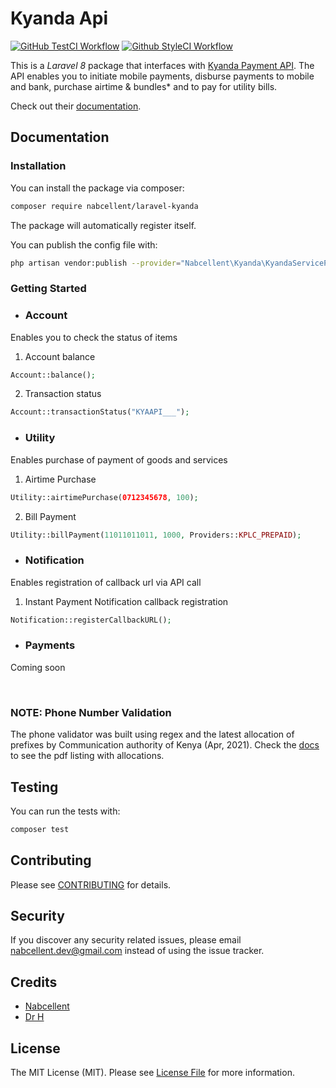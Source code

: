 # Kyanda Api

[![GitHub TestCI Workflow](https://github.com/Nabcellent/laravel-kyanda/actions/workflows/test.yml/badge.svg?branch=master)](https://github.com/Nabcellent/laravel-kyanda/actions/workflows/test.yml)
[![Github StyleCI Workflow](https://github.com/Nabcellent/laravel-kyanda/actions/workflows/styleci.yml/badge.svg?branch=master)](https://github.com/Nabcellent/laravel-kyanda/actions/workflows/styleci.yml)

This is a <i>Laravel 8</i> package that interfaces with [Kyanda Payment API](https://kyanda.co.ke/).
The API enables you to initiate mobile payments, disburse payments to mobile and bank, purchase airtime & bundles* and to pay for utility bills.

Check out their [documentation](https://kyanda.co.ke/developer/index.html).

## Documentation

### Installation

You can install the package via composer:

``` bash
composer require nabcellent/laravel-kyanda
```

The package will automatically register itself.

You can publish the config file with:
```bash
php artisan vendor:publish --provider="Nabcellent\Kyanda\KyandaServiceProvider" --tag="kyanda-config"
```

### Getting Started
- ### Account
Enables you to check the status of items

1. Account balance
```php
Account::balance();
```

2. Transaction status
```php
Account::transactionStatus("KYAAPI___");
```


- ### Utility
Enables purchase of payment of goods and services

1. Airtime Purchase
```php
Utility::airtimePurchase(0712345678, 100);
```

2. Bill Payment
```php
Utility::billPayment(11011011011, 1000, Providers::KPLC_PREPAID);
```


- ### Notification
Enables registration of callback url via API call

1. Instant Payment Notification callback registration
```php
Notification::registerCallbackURL();
```

- ### Payments
Coming soon

<br>

### NOTE: Phone Number Validation
The phone validator was built using regex and the latest allocation of prefixes by Communication authority of Kenya (Apr, 2021).
Check the [docs](docs) to see the pdf listing with allocations.

## Testing

You can run the tests with:

```bash
composer test
```

## Contributing

Please see [CONTRIBUTING](CONTRIBUTING.md) for details.

## Security

If you discover any security related issues, please email [nabcellent.dev@gmail.com](mailto:nabcellent.dev@gmail.com) instead of using the issue tracker.

## Credits

- [Nabcellent](https://github.com/nabcellent)
- [Dr H](https://github.com/drh97)

[comment]: <> (- [All Contributors]&#40;../../contributors&#41;)

## License

The MIT License (MIT). Please see [License File](LICENSE.md) for more information.